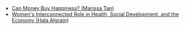- [Can Money Buy Happiness? (Marissa Tan)](tmarissa/wdx_analysis.md)
- [Women's Interconnected Role in Health, Social Development, and the Economy (Hala Algrain)](ahala/wdx_analysis.md)
